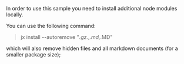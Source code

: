 
In order to use this sample you need to install additional node modules locally.

You can use the following command:

> jx install --autoremove "*.gz.*,*.md,*.MD"

which will also remove hidden files and all markdown documents (for a smaller package size);